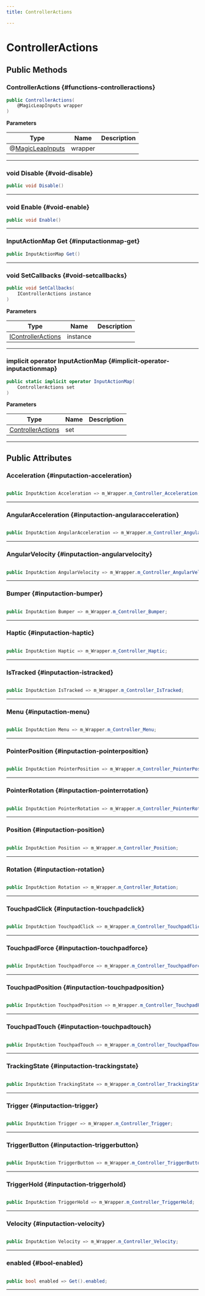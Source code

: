 ```yaml
---
title: ControllerActions

---
```


# ControllerActions










## Public Methods

###  ControllerActions {#functions-controlleractions}

```csharp
public ControllerActions(
    @MagicLeapInputs wrapper
)
```


**Parameters**

| Type | Name  | Description  | 
|--|--|--|
| @[MagicLeapInputs](/unity-api/api/Classes/MagicLeapInputs/MagicLeapInputs.md) |wrapper||






-----------

### void Disable {#void-disable}

```csharp
public void Disable()
```






-----------

### void Enable {#void-enable}

```csharp
public void Enable()
```






-----------

### InputActionMap Get {#inputactionmap-get}

```csharp
public InputActionMap Get()
```






-----------

### void SetCallbacks {#void-setcallbacks}

```csharp
public void SetCallbacks(
    IControllerActions instance
)
```


**Parameters**

| Type | Name  | Description  | 
|--|--|--|
| [IControllerActions](/unity-api/api/Classes/MagicLeapInputs/MagicLeapInputs.IControllerActions.md) |instance||






-----------

### implicit operator InputActionMap {#implicit-operator-inputactionmap}

```csharp
public static implicit operator InputActionMap(
    ControllerActions set
)
```


**Parameters**

| Type | Name  | Description  | 
|--|--|--|
| [ControllerActions](/unity-api/api/Classes/MagicLeapInputs/MagicLeapInputs.ControllerActions.md) |set||






-----------

## Public Attributes

### Acceleration {#inputaction-acceleration}

```csharp

public InputAction Acceleration => m_Wrapper.m_Controller_Acceleration;

```






-----------

### AngularAcceleration {#inputaction-angularacceleration}

```csharp

public InputAction AngularAcceleration => m_Wrapper.m_Controller_AngularAcceleration;

```






-----------

### AngularVelocity {#inputaction-angularvelocity}

```csharp

public InputAction AngularVelocity => m_Wrapper.m_Controller_AngularVelocity;

```






-----------

### Bumper {#inputaction-bumper}

```csharp

public InputAction Bumper => m_Wrapper.m_Controller_Bumper;

```






-----------

### Haptic {#inputaction-haptic}

```csharp

public InputAction Haptic => m_Wrapper.m_Controller_Haptic;

```






-----------

### IsTracked {#inputaction-istracked}

```csharp

public InputAction IsTracked => m_Wrapper.m_Controller_IsTracked;

```






-----------

### Menu {#inputaction-menu}

```csharp

public InputAction Menu => m_Wrapper.m_Controller_Menu;

```






-----------

### PointerPosition {#inputaction-pointerposition}

```csharp

public InputAction PointerPosition => m_Wrapper.m_Controller_PointerPosition;

```






-----------

### PointerRotation {#inputaction-pointerrotation}

```csharp

public InputAction PointerRotation => m_Wrapper.m_Controller_PointerRotation;

```






-----------

### Position {#inputaction-position}

```csharp

public InputAction Position => m_Wrapper.m_Controller_Position;

```






-----------

### Rotation {#inputaction-rotation}

```csharp

public InputAction Rotation => m_Wrapper.m_Controller_Rotation;

```






-----------

### TouchpadClick {#inputaction-touchpadclick}

```csharp

public InputAction TouchpadClick => m_Wrapper.m_Controller_TouchpadClick;

```






-----------

### TouchpadForce {#inputaction-touchpadforce}

```csharp

public InputAction TouchpadForce => m_Wrapper.m_Controller_TouchpadForce;

```






-----------

### TouchpadPosition {#inputaction-touchpadposition}

```csharp

public InputAction TouchpadPosition => m_Wrapper.m_Controller_TouchpadPosition;

```






-----------

### TouchpadTouch {#inputaction-touchpadtouch}

```csharp

public InputAction TouchpadTouch => m_Wrapper.m_Controller_TouchpadTouch;

```






-----------

### TrackingState {#inputaction-trackingstate}

```csharp

public InputAction TrackingState => m_Wrapper.m_Controller_TrackingState;

```






-----------

### Trigger {#inputaction-trigger}

```csharp

public InputAction Trigger => m_Wrapper.m_Controller_Trigger;

```






-----------

### TriggerButton {#inputaction-triggerbutton}

```csharp

public InputAction TriggerButton => m_Wrapper.m_Controller_TriggerButton;

```






-----------

### TriggerHold {#inputaction-triggerhold}

```csharp

public InputAction TriggerHold => m_Wrapper.m_Controller_TriggerHold;

```






-----------

### Velocity {#inputaction-velocity}

```csharp

public InputAction Velocity => m_Wrapper.m_Controller_Velocity;

```






-----------

### enabled {#bool-enabled}

```csharp

public bool enabled => Get().enabled;

```






-----------

